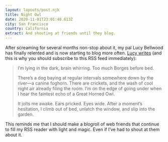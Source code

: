 ```yaml
---
layout: layouts/post.njk
title: Night Owl
date: 2020-11-01T23:01:48.613Z
city: San Francisco
country: California
extract: And shouting at friends until they blog.
---
```


After screaming for several months non-stop about it, my pal Lucy Bellwood has finally relented and is now starting to blog more often. [Lucy writes](https://lucybellwood.com/night-owl/) (and this is why you should subscribe to this RSS feed immediately):

> I’m lying in the dark, brain whirring. Too much Borges before bed.
>
> There’s a dog baying at regular intervals somewhere down by the river—a canine foghorn. There are crickets, and the wash of cool night air already filing the room. I’m on the edge of going under when I hear the faintest echo of a Great Horned Owl.
>
> It jolts me awake. Ears pricked. Eyes wide. After a moment’s hesitation, I climb out of bed, unlatch the window, and slip into the garden.

This reminds me that I should make a blogroll of web friends that continue to fill my RSS reader with light and magic. Even if I’ve had to shout at them about it.
